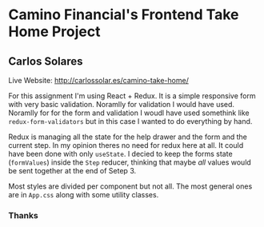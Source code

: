 # Camino Financial's Frontend Take Home Project
## Carlos Solares

Live Website: http://carlossolar.es/camino-take-home/

For this assignment I'm using React + Redux. It is a simple responsive form with very basic validation. Noramlly for validation I would have used. Noramlly for for the form and validation I woudl have used somethink like `redux-form-validators` but in this case I wanted to do everything by hand.

Redux is managing all the state for the help drawer and the form and the current step. In my opinion theres no need for redux here at all. It could have been done with only `useState`. I decied to keep the forms state (`formValues`) inside the `Step` reducer, thinking that maybe *all* values would be sent together at the end of Setep 3.

Most styles are divided per component but not all. The most general ones are in `App.css` along with some utility classes.

### Thanks

